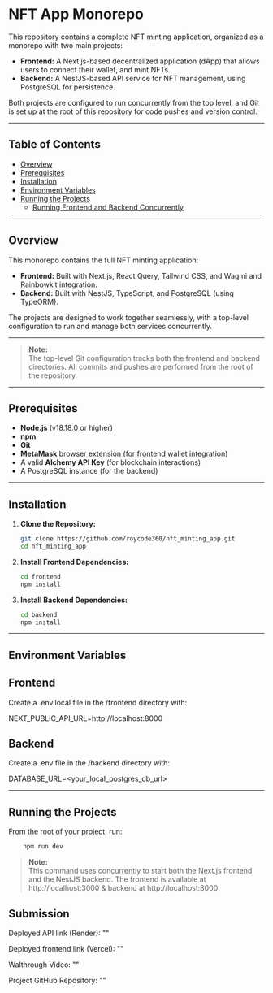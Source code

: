 # NFT App Monorepo

This repository contains a complete NFT minting application, organized as a monorepo with two main projects:

- **Frontend:** A Next.js-based decentralized application (dApp) that allows users to connect their wallet, and mint NFTs.
- **Backend:** A NestJS-based API service for NFT management, using PostgreSQL for persistence.

Both projects are configured to run concurrently from the top level, and Git is set up at the root of this repository for code pushes and version control.

---

## Table of Contents

- [Overview](#overview)
- [Prerequisites](#prerequisites)
- [Installation](#installation)
- [Environment Variables](#environment-variables)
- [Running the Projects](#running-the-projects)
  - [Running Frontend and Backend Concurrently](#running-frontend-and-backend-concurrently)

---

## Overview

This monorepo contains the full NFT minting application:

- **Frontend:** Built with Next.js, React Query, Tailwind CSS, and Wagmi and Rainbowkit integration.
- **Backend:** Built with NestJS, TypeScript, and PostgreSQL (using TypeORM).

The projects are designed to work together seamlessly, with a top-level configuration to run and manage both services concurrently.

---

> **Note:**  
> The top-level Git configuration tracks both the frontend and backend directories. All commits and pushes are performed from the root of the repository.

---

## Prerequisites

- **Node.js** (v18.18.0 or higher)
- **npm**
- **Git**
- **MetaMask** browser extension (for frontend wallet integration)
- A valid **Alchemy API Key** (for blockchain interactions)
- A PostgreSQL instance (for the backend)

---

## Installation

1.  **Clone the Repository:**

    ```bash
    git clone https://github.com/roycode360/nft_minting_app.git
    cd nft_minting_app
    ```

2.  **Install Frontend Dependencies:**

    ```bash
    cd frontend
    npm install
    ```

3.  **Install Backend Dependencies:**

    ```bash
    cd backend
    npm install
    ```

---

## Environment Variables

## Frontend

Create a .env.local file in the /frontend directory with:

NEXT_PUBLIC_API_URL=http://localhost:8000

## Backend

Create a .env file in the /backend directory with:

DATABASE_URL=<your_local_postgres_db_url>

---

## Running the Projects

From the root of your project, run:

```bash
    npm run dev
```

> **Note:**  
> This command uses concurrently to start both the Next.js frontend and the NestJS backend.
> The frontend is available at http://localhost:3000 & backend at http://localhost:8000

## Submission

Deployed API link (Render): ""

Deployed frontend link (Vercel): ""

Walthrough Video: ""

Project GitHub Repository: ""

